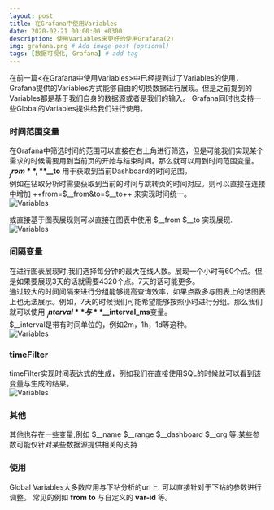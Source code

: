 ```yaml
---
layout: post
title: 在Grafana中使用Variables
date: 2020-02-21 00:00:00 +0300
description: 使用Variables来更好的使用Grafana(2)
img: grafana.png # Add image post (optional)
tags: [数据可视化, Grafana] # add tag
---
```

在前一篇<在Grafana中使用Variables>中已经提到过了Variables的使用，Grafana提供的Variables方式能够自由的切换数据进行展现。但是之前提到的Variables都是基于我们自身的数据源或者是我们的输入。   Grafana同时也支持一些Global的Variables提供给我们进行使用。

### 时间范围变量
在Grafana中筛选时间的范围可以直接在右上角进行筛选，但是可能我们实现某个需求的时候需要用到当前页的开始与结束时间。那么就可以用到时间范围变量。  
**$__from**, **$__to** 用于获取到当前Dashboard的时间范围。  
例如在钻取分析时需要获取到当前的时间与跳转页的时间对应。则可以直接在连接中增加 ++from=$__from&to=$__to++ 来实现时间统一。  
![Variables]({{site.baseurl}}/assets/img/grafana_variables_global_1.png)

或直接基于图表展现则可以直接在图表中使用 $__from $__to 实现展现.  
![Variables]({{site.baseurl}}/assets/img/grafana_variables_global_2.png)

### 间隔变量
在进行图表展现时,我们选择每分钟的最大在线人数。展现一个小时有60个点。但是如果要展现3天的话就需要4320个点。7天的话可能更多。  
通过较大的时间间隔来进行分组能够提高查询效率，如果点数多与图表上的话图表上也无法展示。例如，7天的时候我们可能希望能够按照小时进行分组。那么我们就可以使用 **$__interval**与**$__interval_ms**变量。   
$__interval是带有时间单位的，例如2m，1h，1d等这种。  
![Variables]({{site.baseurl}}/assets/img/grafana_variables_global_3.png)

### timeFilter
timeFilter实现时间表达式的生成，例如我们在直接使用SQL的时候就可以看到该变量与生成的结果。  
![Variables]({{site.baseurl}}/assets/img/grafana_variables_global_4.png)

### 其他
其他也存在一些变量,例如 $__name $__range $__dashboard $__org 等.某些参数可能仅针对某些数据源提供相关的支持

### 使用
Global Variables大多数应用与下钻分析的url上. 可以直接针对于下钻的参数进行调整。 常见的例如 **from** **to** 与自定义的 **var-id** 等。
